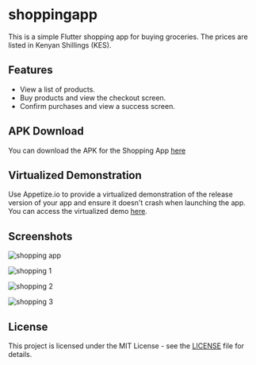 # shoppingapp

This is a simple Flutter shopping app for buying groceries. The prices are listed in Kenyan Shillings (KES).

## Features

- View a list of products.
- Buy products and view the checkout screen.
- Confirm purchases and view a success screen.

## APK Download

You can download the APK for the Shopping App [here](https://appetize.io/app/b_uadyd5ibbfwmisfizgfh4lzixi )

## Virtualized Demonstration

Use Appetize.io to provide a virtualized demonstration of the release version of your app and ensure it doesn't crash when launching the app. You can access the virtualized demo [here](https://appetize.io/app/b_uadyd5ibbfwmisfizgfh4lzixi).


## Screenshots

                            
                            
                            
![shopping app](https://github.com/Wadonderah/SHOPPINGAPP/assets/149188641/fde67eb9-609a-4f25-84ed-f76f9ac35d42)







![shopping 1](https://github.com/Wadonderah/SHOPPINGAPP/assets/149188641/f7cce70e-a781-4963-9e6d-d38b94fce663)







![shopping 2](https://github.com/Wadonderah/SHOPPINGAPP/assets/149188641/08146af9-6250-4448-8a63-3c290518903c)








![shopping 3](https://github.com/Wadonderah/SHOPPINGAPP/assets/149188641/b5ea1c49-97c8-408e-b835-8cc8378a2db5)



## License

This project is licensed under the MIT License - see the [LICENSE](LICENSE) file for details.

